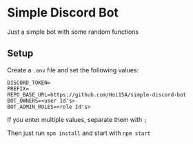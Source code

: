 # Simple Discord Bot
Just a simple bot with some random functions

## Setup
Create a `.env` file and set the following values:
```
DISCORD_TOKEN=
PREFIX=
REPO_BASE_URL=https://github.com/Hoi15A/simple-discord-bot
BOT_OWNERS=<user Id's>
BOT_ADMIN_ROLES=<role Id's>
```
If you enter multiple values, separate them with `;`


Then just run `npm install` and start with `npm start`

